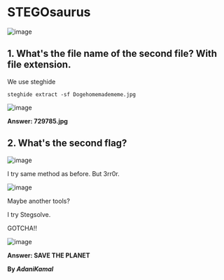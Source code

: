 # STEGOsaurus

![image](https://user-images.githubusercontent.com/44063862/82652070-9be44800-9c4f-11ea-9643-c58242af430c.png)

## 1.	What's the file name of the second file? With file extension.

We use steghide

```
steghide extract -sf Dogehomemadememe.jpg
```

![image](https://user-images.githubusercontent.com/44063862/82652134-b28a9f00-9c4f-11ea-990e-0b83594d1a50.png)

**Answer: 729785.jpg**

## 2.	What's the second flag?

![image](https://user-images.githubusercontent.com/44063862/82652195-c7673280-9c4f-11ea-9eb3-02e392a8bda6.png)

I try same method as before. But 3rr0r.

![image](https://user-images.githubusercontent.com/44063862/82652220-d4842180-9c4f-11ea-828a-4cdacca24ab8.png)

Maybe another tools?

I try Stegsolve.

GOTCHA!!

![image](https://user-images.githubusercontent.com/44063862/82652244-e1087a00-9c4f-11ea-84f0-422e036cc6a8.png)

**Answer: SAVE THE PLANET**

**By _AdaniKamal_**
